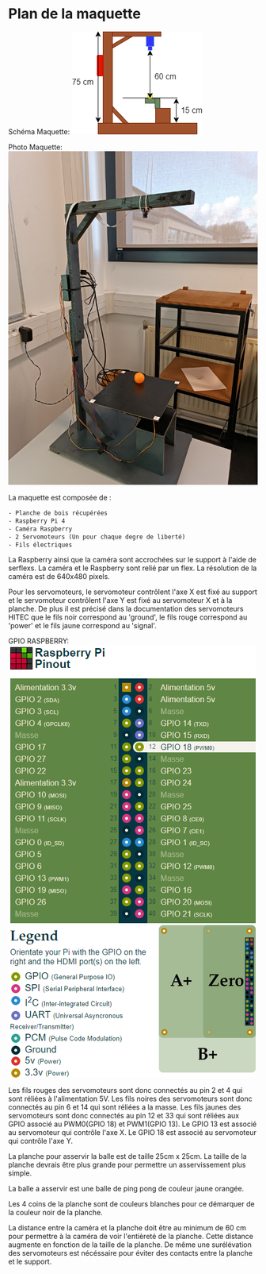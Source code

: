 # Plan de la maquette

Schéma Maquette:
![alt text](https://github.com/Dinostorm/plate_ball_asserv/blob/main/image/Maquette.drawio.png)

Photo Maquette:
![alt text](https://github.com/Dinostorm/plate_ball_asserv/blob/main/image/photo_maquette_2.jpg)

La maquette est composée de :

    - Planche de bois récupérées
    - Raspberry Pi 4
    - Caméra Raspberry
    - 2 Servomoteurs (Un pour chaque degre de liberté)
    - Fils électriques

La Raspberry ainsi que la caméra sont accrochées sur le support à l'aide de serflexs. La caméra et le Raspberry sont relié par un flex. La résolution de la caméra est de 640x480 pixels.

Pour les servomoteurs, le servomoteur contrôlent l'axe X est fixé au support et le servomoteur contrôlent l'axe Y est fixé au servomoteur X et à la planche.
De plus il est précisé dans la documentation des servomoteurs HITEC que le fils noir correspond au 'ground', le fils rouge correspond au 'power' et le fils jaune correspond au 'signal'.

GPIO RASPBERRY:
![alt text](https://github.com/Dinostorm/plate_ball_asserv/blob/main/image/GPIO_servo_pin.png)

Les fils rouges des servomoteurs sont donc connectés au pin 2 et 4 qui sont réliées à  l'alimentation 5V. Les fils noires des servomoteurs sont donc connectés au pin 6 et 14 qui sont réliées a la masse. Les fils jaunes des servomoteurs sont donc connectés au pin 12 et 33 qui sont réliées aux GPIO associé au PWM0(GPIO 18) et PWM1(GPIO 13). Le GPIO 13 est associé au servomoteur qui contrôle l'axe X. Le GPIO 18 est associé au servomoteur qui contrôle l'axe Y. 

La planche pour asservir la balle est de taille 25cm x 25cm. La taille de la planche devrais être plus grande pour permettre un asservissement plus simple.

La balle a asservir est une balle de ping pong de couleur jaune orangée.

Les 4 coins de la planche sont de couleurs blanches pour ce démarquer de la couleur noir de la planche.

La distance entre la caméra et la planche doit être au minimum de 60 cm pour permettre à la caméra de voir l'entièreté de la planche. Cette distance augmente en fonction de la taille de la planche. De même une surélévation des servomoteurs est nécéssaire pour éviter des contacts entre la planche et le support.
